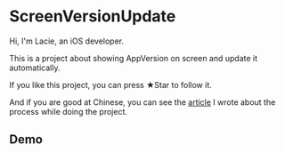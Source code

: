 # ScreenVersionUpdate
Hi, I'm Lacie, an iOS developer.

This is a project about showing AppVersion on screen and update it automatically.

If you like this project, you can press ★Star to follow it.

And if you are good at Chinese, you can see the [article](https://ithelp.ithome.com.tw/articles/10226352) I wrote about the process while doing the project.

## Demo



